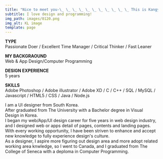 ```yaml
---
title: "Nice to meet you-\_ \_ \_ \_ \_ \_ \_ \_ \_ \_ \_ This is Kangyeon : )"
subtitle: I love design and programming!
img_path: images/0120.png
img_alt: KL image
template: page
---
```


<color>**TYPE**</color>                
Passionate Doer / Excellent Time Manager / Critical Thinker / Fast Leaner

**MY BACKGRAOUND**    
Web & App Design/Computer Programming

**DESIGN EXPERIENCE**    
5 years

**SKILLS**          
Adobe Photoshop / Adobe illustrator / Adobe XD / C / C++ / SQL / MySQL / Javascript / HTML5 / CSS / Java / Node.js 
    
		    
				



I am a UI designer from South Korea.       
After graduated from The University with a Bachelor degree in Visual Design in Korea.            
I began my web/App/UI design career for five years in web design industry, and I designed web or apps detail of pages, contents and landing pages.           
With every working opportunity, I have been striven to enhance and accept new knowledge to fully experience design's culture.               
As a designer, I aspire more figuring out design area and more adopt related working area knwledge, so I went to Canada, and I graduated from The College of Seneca with a deploma in Computer Programming.